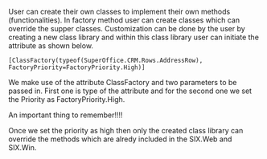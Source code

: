 <properties date="2016-05-11"
SortOrder="6"
/>

User can create their own classes to implement their own methods (functionalities). In factory method user can create classes which can override the supper classes. Customization can be done by the user by creating a new class library and within this class library user can initiate the attribute as shown below.

```
[ClassFactory(typeof(SuperOffice.CRM.Rows.AddressRow),
FactoryPriority=FactoryPriority.High)]
```

 

We make use of the attribute ClassFactory and two parameters to be passed in. First one is type of the attribute and for the second one we set the Priority as FactoryPriority.High.

An important thing to remember!!!!

Once we set the priority as high then only the created class library can override the methods which are alredy included in the SIX.Web and SIX.Win.
